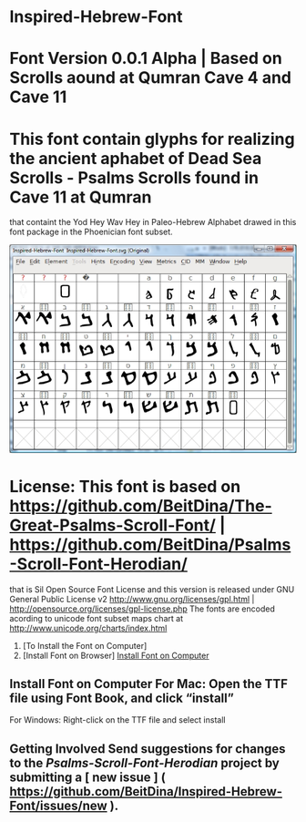 # Inspired-Hebrew-Font
   
# Font Version 0.0.1 Alpha | Based on Scrolls aound at Qumran Cave 4 and Cave 11
  
# This font contain glyphs for realizing the ancient aphabet of Dead Sea Scrolls - Psalms Scrolls found in Cave 11 at Qumran
that containt the Yod Hey Wav Hey in Paleo-Hebrew Alphabet drawed in this font package in the Phoenician font subset.
  
![Sample](ScreenShouts/font_002_30122021_043805.jpg)
  
# License: This font is based on https://github.com/BeitDina/The-Great-Psalms-Scroll-Font/ | https://github.com/BeitDina/Psalms-Scroll-Font-Herodian/
that is Sil Open Source Font License and this version is released under GNU General Public License v2
http://www.gnu.org/licenses/gpl.html | http://opensource.org/licenses/gpl-license.php
The fonts are encoded acording to unicode font subset maps chart at http://www.unicode.org/charts/index.html
   
1. [To Install the Font on Computer]     
2. [Install Font on Browser]   [Install Font on Computer]( #install-font-on-computer ) 

## Install Font on Computer    For Mac: Open the TTF file using Font Book, and click “install”
 
For Windows: Right-click on the TTF file and select install 

## Getting Involved  Send suggestions for changes to the *Psalms-Scroll-Font-Herodian* project by submitting a [ new issue ] ( https://github.com/BeitDina/Inspired-Hebrew-Font/issues/new ).
